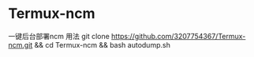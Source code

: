# Termux-ncm
一键后台部署ncm
用法
git clone https://github.com/3207754367/Termux-ncm.git && cd Termux-ncm && bash autodump.sh
